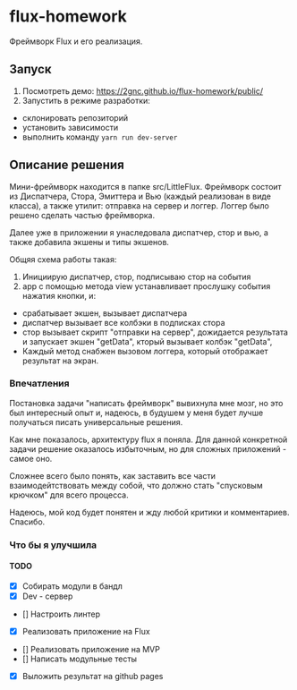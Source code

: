 # flux-homework

Фреймворк Flux и его реализация.

## Запуск 

1. Посмотреть демо: https://2gnc.github.io/flux-homework/public/ 
2. Запустить в режиме разработки: 
  * склонировать репозиторий
  * установить зависимости
  * выполнить команду ```yarn run dev-server```

## Описание решения

Мини-фреймворк находится в папке src/LittleFlux. Фреймворк состоит из Диспатчера, Стора, Эмиттера и Вью (каждый реализован в виде класса), а также утилит: отправка на сервер и логгер. Логгер было решено сделать частью фреймворка.

Далее уже в приложении я унаследовала диспатчер, стор и вью, а также добавила экшены и типы экшенов.

Общяя схема работы такая: 
1. Инициирую диспатчер, стор, подписываю стор на события
2. app с помощью метода view устанавливает прослушку события нажатия кнопки, и: 
* срабатывает экшен, вызывает диспатчера
* диспатчер вызывает все колбэки в подписках стора
* стор вызывает скрипт "отправки на сервер", дожидается результата и запускает экшен "getData", кторый вызывает колбэк "getData",
* Каждый метод снабжен вызовом логгера, который отображает результат на экран.

### Впечатления
Постановка задачи "написать фреймворк" вывихнула мне мозг, но это был интересный опыт и, надеюсь, в будушем у меня будет лучше получаться писать универсальные решения.

Как мне показалось, архитектуру flux я поняла. Для данной конкретной задачи решение оказалось избыточным, но для сложных приложений - самое оно.

Сложнее всего было понять, как заставить все части взаимодейтствовать между собой, что должно стать "спусковым крючком" для всего процесса.

Надеюсь, мой код будет понятен и жду любой критики и комментариев. Спасибо.

### Что бы я улучшила

#### TODO

* [x] Собирать модули в бандл
* [x] Dev - сервер 
* [] Настроить линтер
* [x] Реализовать приложение на Flux
* [] Реализовать приложение на MVP
* [] Написать модульные тесты
* [x] Выложить результат на github pages
